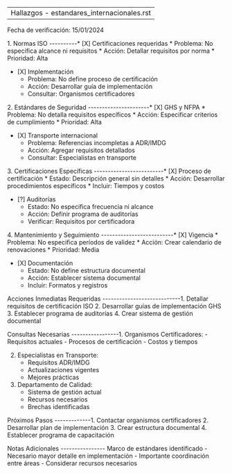 |                                            |
|--------------------------------------------|
| Hallazgos - estandares_internacionales.rst |

Fecha de verificación: 15/01/2024

1\. Normas ISO ----------\* \[X\] Certificaciones requeridas \*
Problema: No especifica alcance ni requisitos \* Acción: Detallar
requisitos por norma \* Prioridad: Alta

- \[X\] Implementación  
  - Problema: No define proceso de certificación
  - Acción: Desarrollar guía de implementación
  - Consultar: Organismos certificadores

2\. Estándares de Seguridad ----------------------\* \[X\] GHS y NFPA \*
Problema: No detalla requisitos específicos \* Acción: Especificar
criterios de cumplimiento \* Prioridad: Alta

- \[X\] Transporte internacional  
  - Problema: Referencias incompletas a ADR/IMDG
  - Acción: Agregar requisitos detallados
  - Consultar: Especialistas en transporte

3\. Certificaciones Específicas -------------------------\* \[X\]
Proceso de certificación \* Estado: Descripción general sin detalles \*
Acción: Desarrollar procedimientos específicos \* Incluir: Tiempos y
costos

- \[?\] Auditorías  
  - Estado: No especifica frecuencia ni alcance
  - Acción: Definir programa de auditorías
  - Verificar: Requisitos por certificadora

4\. Mantenimiento y Seguimiento --------------------------\* \[X\]
Vigencia \* Problema: No especifica períodos de validez \* Acción: Crear
calendario de renovaciones \* Prioridad: Media

- \[X\] Documentación  
  - Estado: No define estructura documental
  - Acción: Establecer sistema documental
  - Incluir: Formatos y registros

Acciones Inmediatas Requeridas ----------------------------1. Detallar
requisitos de certificación ISO 2. Desarrollar guías de implementación
GHS 3. Establecer programa de auditorías 4. Crear sistema de gestión
documental

Consultas Necesarias -----------------1. Organismos Certificadores: -
Requisitos actuales - Procesos de certificación - Costos y tiempos

2.  Especialistas en Transporte:
    - Requisitos ADR/IMDG
    - Actualizaciones vigentes
    - Mejores prácticas
3.  Departamento de Calidad:
    - Sistema de gestión actual
    - Recursos necesarios
    - Brechas identificadas

Próximos Pasos -------------1. Contactar organismos certificadores 2.
Desarrollar plan de implementación 3. Crear estructura documental 4.
Establecer programa de capacitación

Notas Adicionales ---------------- Marco de estándares identificado -
Necesario mayor detalle en implementación - Importante coordinación
entre áreas - Considerar recursos necesarios
